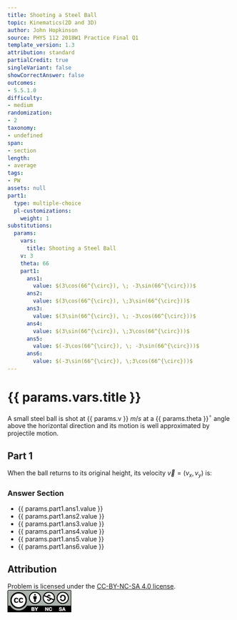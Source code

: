 ```yaml
---
title: Shooting a Steel Ball
topic: Kinematics(2D and 3D)
author: John Hopkinson
source: PHYS 112 2018W1 Practice Final Q1
template_version: 1.3
attribution: standard
partialCredit: true
singleVariant: false
showCorrectAnswer: false
outcomes:
- 5.5.1.0
difficulty:
- medium
randomization:
- 2
taxonomy:
- undefined
span:
- section
length:
- average
tags:
- PW
assets: null
part1:
  type: multiple-choice
  pl-customizations:
    weight: 1
substitutions:
  params:
    vars:
      title: Shooting a Steel Ball
    v: 3
    theta: 66
    part1:
      ans1:
        value: $(3\cos(66^{\circ}), \; -3\sin(66^{\circ}))$
      ans2:
        value: $(3\cos(66^{\circ}), \;3\sin(66^{\circ}))$
      ans3:
        value: $(3\sin(66^{\circ}), \; -3\cos(66^{\circ}))$
      ans4:
        value: $(3\sin(66^{\circ}), \;3\cos(66^{\circ}))$
      ans5:
        value: $(-3\cos(66^{\circ}), \; -3\sin(66^{\circ}))$
      ans6:
        value: $(-3\sin(66^{\circ}), \;3\cos(66^{\circ}))$
---
```

# {{ params.vars.title }}
A small steel ball is shot at {{ params.v }} $m/s$ at a {{ params.theta }}$^{\circ}$ angle above the horizontal direction and its motion is well approximated by projectile motion.

## Part 1

When the ball returns to its original height, its velocity $\overrightarrow{v} = (v_x, v_y)$ is:

### Answer Section

- {{ params.part1.ans1.value }}
- {{ params.part1.ans2.value }}
- {{ params.part1.ans3.value }}
- {{ params.part1.ans4.value }}
- {{ params.part1.ans5.value }}
- {{ params.part1.ans6.value }}

## Attribution

Problem is licensed under the [CC-BY-NC-SA 4.0 license](https://creativecommons.org/licenses/by-nc-sa/4.0/).<br> ![The Creative Commons 4.0 license requiring attribution-BY, non-commercial-NC, and share-alike-SA license.](https://raw.githubusercontent.com/firasm/bits/master/by-nc-sa.png)